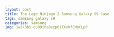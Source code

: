 ```yaml
---
layout: post
title: The Lego Ninjago 2 Samsung Galaxy S9 Case
tags: samsung galaxy s9
categories: samsung
img: 1wJk3bS-cuO9ihsDezp6iTXvkfCMoCLpP
---
```

